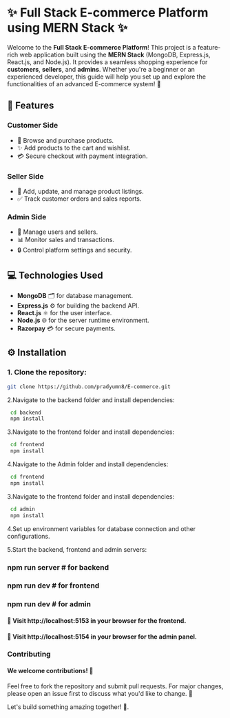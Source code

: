 # ✨ Full Stack E-commerce Platform using MERN Stack ✨

Welcome to the **Full Stack E-commerce Platform**! This project is a feature-rich web application built using the **MERN Stack** (MongoDB, Express.js, React.js, and Node.js). It provides a seamless shopping experience for **customers**, **sellers**, and **admins**. Whether you're a beginner or an experienced developer, this guide will help you set up and explore the functionalities of an advanced E-commerce system! 🚀

## 🔑 Features

### Customer Side
- 🛒 Browse and purchase products.
- ✨ Add products to the cart and wishlist.
- 💳 Secure checkout with payment integration.
  
### Seller Side
- 🏢 Add, update, and manage product listings.
- ✅ Track customer orders and sales reports.
  
### Admin Side
- 👥 Manage users and sellers.
- 📊 Monitor sales and transactions.
- 🔒 Control platform settings and security.

## 💻 Technologies Used

- **MongoDB** 🗂️ for database management.
- **Express.js** ⚙️ for building the backend API.
- **React.js** ⚛️ for the user interface.
- **Node.js** 🌐 for the server runtime environment.
- **Razorpay** 💳 for secure payments.

## ⚙️ Installation

### 1. Clone the repository:
```bash
git clone https://github.com/pradyumn8/E-commerce.git
```
2.Navigate to the backend folder and install dependencies:

   ```bash
    cd backend
    npm install
   ```
3.Navigate to the frontend folder and install dependencies:

   ```bash
    cd frontend
    npm install
   ```
   
4.Navigate to the Admin folder and install dependencies:

   ```bash
    cd frontend
    npm install
   ```
   
3.Navigate to the frontend folder and install dependencies:

   ```bash
    cd admin
    npm install
   ```

4.Set up environment variables for database connection and other configurations.

5.Start the backend, frontend and admin servers:
### npm run server  # for backend
### npm run dev  # for frontend
### npm run dev  # for admin


#### 🎯 Visit http://localhost:5153 in your browser for the frontend.
#### 🏢 Visit http://localhost:5154 in your browser for the admin panel.

### Contributing
#### We welcome contributions! 🙌
Feel free to fork the repository and submit pull requests.
For major changes, please open an issue first to discuss what you'd like to change. 💬

Let's build something amazing together! 🌱.
   
